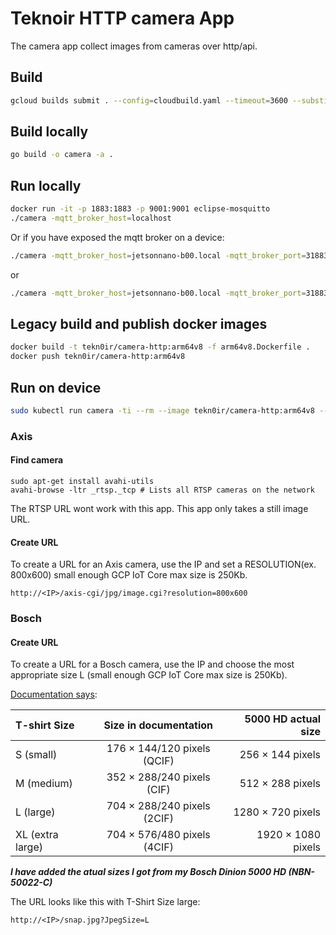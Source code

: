 # Teknoir HTTP camera App
The camera app collect images from cameras over http/api.

## Build
```bash
gcloud builds submit . --config=cloudbuild.yaml --timeout=3600 --substitutions=BRANCH_NAME="test",=SHORT_SHA="shams"
```

## Build locally
```bash
go build -o camera -a .
```

## Run locally
```bash
docker run -it -p 1883:1883 -p 9001:9001 eclipse-mosquitto
./camera -mqtt_broker_host=localhost
```

Or if you have exposed the mqtt broker on a device:
```bash
./camera -mqtt_broker_host=jetsonnano-b00.local -mqtt_broker_port=31883 -base_url='http://192.168.1.137/axis-cgi/jpg/image.cgi?resolution=800x600' -auth_type=digest -user=root -password=Teknoir1
```
or
```bash
./camera -mqtt_broker_host=jetsonnano-b00.local -mqtt_broker_port=31883 -base_url='http://192.168.1.164/snap.jpg?JpegSize=M' -auth_type=digest -user=service -password='Teknoir1!'
```

## Legacy build and publish docker images
```bash
docker build -t tekn0ir/camera-http:arm64v8 -f arm64v8.Dockerfile .
docker push tekn0ir/camera-http:arm64v8
```

## Run on device
```bash
sudo kubectl run camera -ti --rm --image tekn0ir/camera-http:arm64v8 --generator=run-pod/v1 --overrides='{"spec":{"containers":[{"image":"tekn0ir/camera-http:arm64v8","name":"camera","command":["/bin/bash"],"tty":true,"stdin":true,"imagePullPolicy":"Always","env":[{"name":"BASE_URL","value":"http://192.168.3.101/axis-cgi/jpg/image.cgi?resolution=800x600"},{"name":"USERNAME","value":"root"},{"name":"PASSWORD","value":"teknoir"}]}]}}'
```

### Axis

#### Find camera
```
sudo apt-get install avahi-utils
avahi-browse -ltr _rtsp._tcp # Lists all RTSP cameras on the network
```
The RTSP URL wont work with this app.
This app only takes a still image URL.

#### Create URL
To create a URL for an Axis camera, use the IP and set a RESOLUTION(ex. 800x600) small enough GCP IoT Core max size is 250Kb.
```
http://<IP>/axis-cgi/jpg/image.cgi?resolution=800x600
```

### Bosch

#### Create URL
To create a URL for a Bosch camera, use the IP and choose the most appropriate size L (small enough GCP IoT Core max size is 250Kb).

[Documentation says](http://resource.boschsecurity.com/documents/Configuration_Note_enUS_1552286731.pdf): 

| T-shirt Size     | Size in documentation       | 5000 HD actual size |
| :---             | :----:                      |                ---: |
| S (small)        | 176 × 144/120 pixels (QCIF) | 256 × 144 pixels    |
| M (medium)       | 352 × 288/240 pixels (CIF)  | 512 × 288 pixels    |
| L (large)        | 704 × 288/240 pixels (2CIF) | 1280 × 720 pixels   |
| XL (extra large) | 704 × 576/480 pixels (4CIF) | 1920 × 1080 pixels  |
___I have added the atual sizes I got from my Bosch Dinion 5000 HD (NBN-50022-C)___

The URL looks like this with T-Shirt Size large:
```
http://<IP>/snap.jpg?JpegSize=L
```
